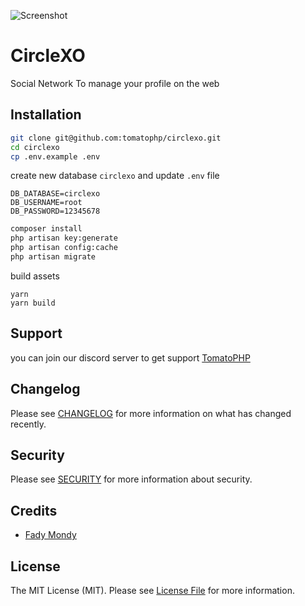 ![Screenshot](https://github.com/tomatophp/circlexo/blob/master/art/screenshot.png)

# CircleXO

Social Network To manage your profile on the web

## Installation

```bash
git clone git@github.com:tomatophp/circlexo.git
cd circlexo
cp .env.example .env
```
create new database `circlexo` and update `.env` file

```dotenv
DB_DATABASE=circlexo
DB_USERNAME=root
DB_PASSWORD=12345678
```

```bash
composer install
php artisan key:generate
php artisan config:cache
php artisan migrate
```

build assets

```
yarn
yarn build
```

## Support

you can join our discord server to get support [TomatoPHP](https://discord.gg/VZc8nBJ3ZU)

## Changelog

Please see [CHANGELOG](CHANGELOG.md) for more information on what has changed recently.

## Security

Please see [SECURITY](SECURITY.md) for more information about security.

## Credits

- [Fady Mondy](https://www.github.com/3x1io)

## License

The MIT License (MIT). Please see [License File](LICENSE.md) for more information.

